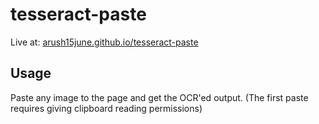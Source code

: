 # tesseract-paste

Live at: [arush15june.github.io/tesseract-paste](https://arush15june.github.io/tesseract-paste/)

## Usage

Paste any image to the page and get the OCR'ed output.
(The first paste requires giving clipboard reading permissions)